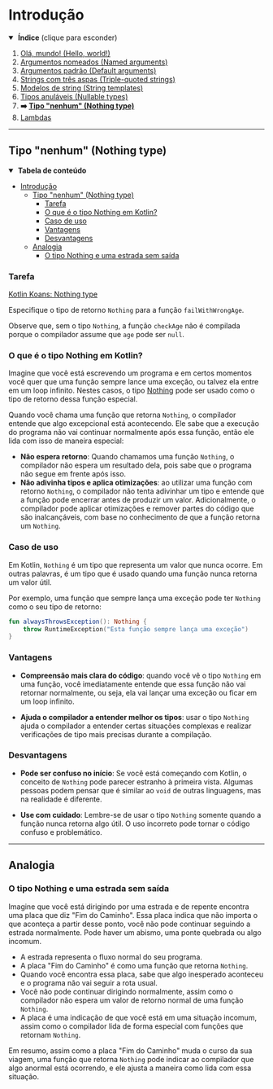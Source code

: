 # Introdução

<details open>
<summary>&nbsp;<b>Índice</b> (clique para esconder)</summary>

<p></p>

1. [Olá, mundo! (Hello, world!)](https://github.com/rsicarelli/kotlin-koans-edu-br/blob/main/koans/src/commonMain/kotlin/com/rsicarelli/koansbr/introduction/helloWorld/README.md)
2. [Argumentos nomeados (Named arguments)](https://github.com/rsicarelli/kotlin-koans-edu-br/blob/main/koans/src/commonMain/kotlin/com/rsicarelli/koansbr/introduction/namedArguments/README.md)
3. [Argumentos padrão (Default arguments)](https://github.com/rsicarelli/kotlin-koans-edu-br/blob/main/koans/src/commonMain/kotlin/com/rsicarelli/koansbr/introduction/defaultArguments/README.md)
4. [Strings com três aspas (Triple-quoted strings)](https://github.com/rsicarelli/kotlin-koans-edu-br/blob/main/koans/src/commonMain/kotlin/com/rsicarelli/koansbr/introduction/tripleQuotedStrings/README.md)
5. [Modelos de string (String templates)](https://github.com/rsicarelli/kotlin-koans-edu-br/blob/main/koans/src/commonMain/kotlin/com/rsicarelli/koansbr/introduction/stringTemplates/README.md)
6. [Tipos anuláveis (Nullable types)](https://github.com/rsicarelli/kotlin-koans-edu-br/blob/main/koans/src/commonMain/kotlin/com/rsicarelli/koansbr/introduction/nullableTypes/README.md)
7. **➡️ [Tipo "nenhum" (Nothing type)](
https://github.com/rsicarelli/kotlin-koans-edu-br/blob/main/koans/src/commonMain/kotlin/com/rsicarelli/koansbr/introduction/nothingType/README.md
)**
8. [Lambdas](https://github.com/rsicarelli/kotlin-koans-edu-br/blob/main/koans/src/commonMain/kotlin/com/rsicarelli/koansbr/introduction/lambdas/README.md)

</details>

---


## Tipo "nenhum" (Nothing type)


<details open>
<summary>&nbsp;<b>Tabela de conteúdo</b></summary>

<p></p>

<!-- TOC -->
* [Introdução](#introdução)
  * [Tipo "nenhum" (Nothing type)](#tipo-nenhum-nothing-type)
    * [Tarefa](#tarefa)
    * [O que é o tipo Nothing em Kotlin?](#o-que-é-o-tipo-nothing-em-kotlin)
    * [Caso de uso](#caso-de-uso)
    * [Vantagens](#vantagens)
    * [Desvantagens](#desvantagens)
  * [Analogia](#analogia)
    * [O tipo Nothing e uma estrada sem saída](#o-tipo-nothing-e-uma-estrada-sem-saída)
<!-- TOC -->

</details>


### Tarefa

[Kotlin Koans: Nothing type](https://play.kotlinlang.org/koans/Introduction/Nothing%20type/Task.kt)

Especifique o tipo de retorno `Nothing` para a função `failWithWrongAge`.

Observe que, sem o tipo `Nothing`, a função `checkAge` não é compilada porque o compilador
assume que `age` pode ser `null`.

### O que é o tipo Nothing em Kotlin?
Imagine que você está escrevendo um programa e em certos momentos você quer que uma função sempre lance uma exceção, ou talvez ela entre em
um loop infinito. Nestes casos, o tipo [Nothing](https://kotlinlang.org/docs/exceptions.html#the-nothing-type) pode ser usado como o tipo de
retorno dessa função especial.

Quando você chama uma função que retorna `Nothing`, o compilador entende que algo excepcional está acontecendo. Ele sabe que a execução do
programa não vai continuar normalmente após essa função, então ele lida com isso de maneira especial:

- **Não espera retorno**: Quando chamamos uma função `Nothing`, o compilador não espera um resultado dela, pois sabe que o programa não
  segue em frente após isso.
- **Não adivinha tipos e aplica otimizações**: ao utilizar uma função com retorno `Nothing`, o compilador não tenta adivinhar um tipo e
  entende que a função pode encerrar antes de produzir um valor. Adicionalmente, o compilador pode aplicar otimizações e remover partes do
  código que são inalcançáveis, com base no conhecimento de que a função retorna um `Nothing`.

### Caso de uso

Em Kotlin, `Nothing` é um tipo que representa um valor que nunca ocorre. Em outras palavras, é um tipo que é usado quando uma função nunca
retorna um valor útil.

Por exemplo, uma função que sempre lança uma exceção pode ter `Nothing` como o seu tipo de retorno:

```kotlin
fun alwaysThrowsException(): Nothing {
    throw RuntimeException("Esta função sempre lança uma exceção")
}
```

### Vantagens

- **Compreensão mais clara do código**: quando você vê o tipo `Nothing` em uma função, você imediatamente entende que essa função não vai
  retornar normalmente, ou seja, ela vai lançar uma exceção ou ficar em um loop infinito.

- **Ajuda o compilador a entender melhor os tipos**: usar o tipo `Nothing` ajuda o compilador a entender certas situações complexas e
  realizar
  verificações de tipo mais precisas durante a compilação.

### Desvantagens

- **Pode ser confuso no início**: Se você está começando com Kotlin, o conceito de `Nothing` pode parecer estranho à primeira vista. Algumas
  pessoas podem pensar que é similar ao `void` de outras linguagens, mas na realidade é diferente.

- **Use com cuidado**: Lembre-se de usar o tipo `Nothing` somente quando a função nunca retorna algo útil. O uso incorreto pode tornar o
  código confuso e problemático.

---

## Analogia

### O tipo Nothing e uma estrada sem saída

Imagine que você está dirigindo por uma estrada e de repente encontra uma placa que diz "Fim do Caminho". Essa placa indica que não importa
o que aconteça a partir desse ponto, você não pode continuar seguindo a estrada normalmente. Pode haver um abismo, uma ponte quebrada ou
algo
incomum.

- A estrada representa o fluxo normal do seu programa.
- A placa "Fim do Caminho" é como uma função que retorna `Nothing`.
- Quando você encontra essa placa, sabe que algo inesperado aconteceu e o programa não vai seguir a rota usual.
- Você não pode continuar dirigindo normalmente, assim como o compilador não espera um valor de retorno normal de uma função `Nothing`.
- A placa é uma indicação de que você está em uma situação incomum, assim como o compilador lida de forma especial com funções que
  retornam `Nothing`.

Em resumo, assim como a placa "Fim do Caminho" muda o curso da sua viagem, uma função que retorna `Nothing` pode indicar ao compilador que
algo anormal está ocorrendo, e ele ajusta a maneira como lida com essa situação.
